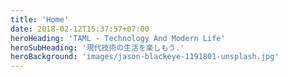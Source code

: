 ```yaml
---
title: 'Home'
date: 2018-02-12T15:37:57+07:00
heroHeading: 'TAML - Technology And Modern Life'
heroSubHeading: '現代技術の生活を楽しもう.'
heroBackground: 'images/jason-blackeye-1191801-unsplash.jpg'
---
```

